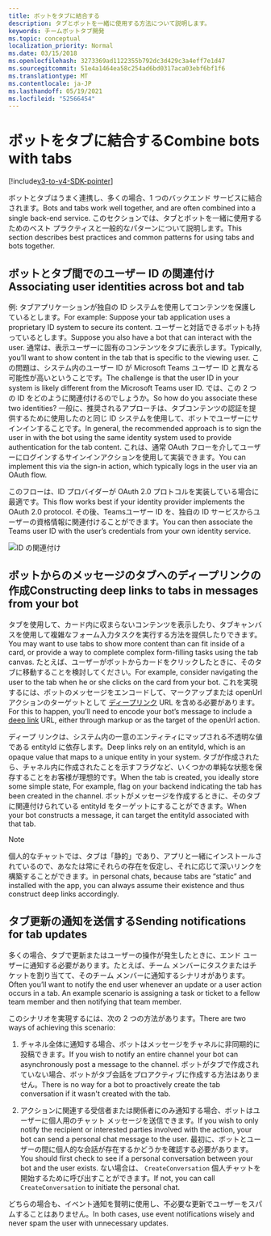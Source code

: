 ```yaml
---
title: ボットをタブに結合する
description: タブとボットを一緒に使用する方法について説明します。
keywords: チームボットタブ開発
ms.topic: conceptual
localization_priority: Normal
ms.date: 03/15/2018
ms.openlocfilehash: 3273369ad1122355b792dc3d429c3a4eff7e1d47
ms.sourcegitcommit: 51e4a1464ea58c254ad6bd0317aca03ebf6bf1f6
ms.translationtype: MT
ms.contentlocale: ja-JP
ms.lasthandoff: 05/19/2021
ms.locfileid: "52566454"
---
```

# <a name="combine-bots-with-tabs"></a><span data-ttu-id="912dc-104">ボットをタブに結合する</span><span class="sxs-lookup"><span data-stu-id="912dc-104">Combine bots with tabs</span></span>

[!include[v3-to-v4-SDK-pointer](~/includes/v3-to-v4-pointer-bots.md)]

<span data-ttu-id="912dc-105">ボットとタブはうまく連携し、多くの場合、1 つのバックエンド サービスに結合されます。</span><span class="sxs-lookup"><span data-stu-id="912dc-105">Bots and tabs work well together, and are often combined into a single back-end service.</span></span> <span data-ttu-id="912dc-106">このセクションでは、タブとボットを一緒に使用するためのベスト プラクティスと一般的なパターンについて説明します。</span><span class="sxs-lookup"><span data-stu-id="912dc-106">This section describes best practices and common patterns for using tabs and bots together.</span></span>

## <a name="associating-user-identities-across-bot-and-tab"></a><span data-ttu-id="912dc-107">ボットとタブ間でのユーザー ID の関連付け</span><span class="sxs-lookup"><span data-stu-id="912dc-107">Associating user identities across bot and tab</span></span>

<span data-ttu-id="912dc-108">例: タブアプリケーションが独自の ID システムを使用してコンテンツを保護しているとします。</span><span class="sxs-lookup"><span data-stu-id="912dc-108">For example: Suppose your tab application uses a proprietary ID system to secure its content.</span></span> <span data-ttu-id="912dc-109">ユーザーと対話できるボットも持っているとします。</span><span class="sxs-lookup"><span data-stu-id="912dc-109">Suppose you also have a bot that can interact with the user.</span></span> <span data-ttu-id="912dc-110">通常は、表示ユーザーに固有のコンテンツをタブに表示します。</span><span class="sxs-lookup"><span data-stu-id="912dc-110">Typically, you’ll want to show content in the tab that is specific to the viewing user.</span></span> <span data-ttu-id="912dc-111">この問題は、システム内のユーザー ID が Microsoft Teams ユーザー ID と異なる可能性が高いということです。</span><span class="sxs-lookup"><span data-stu-id="912dc-111">The challenge is that the user ID in your system is likely different from the Microsoft Teams user ID.</span></span> <span data-ttu-id="912dc-112">では、この 2 つの ID をどのように関連付けるのでしょうか。</span><span class="sxs-lookup"><span data-stu-id="912dc-112">So how do you associate these two identities?</span></span>
<span data-ttu-id="912dc-113">一般に、推奨されるアプローチは、タブコンテンツの認証を提供するために使用したのと同じ ID システムを使用して、ボットでユーザーにサインインすることです。</span><span class="sxs-lookup"><span data-stu-id="912dc-113">In general, the recommended approach is to sign the user in with the bot using the same identity system used to provide authentication for the tab content.</span></span> <span data-ttu-id="912dc-114">これは、通常 OAuth フローを介してユーザーにログインするサインインアクションを使用して実装できます。</span><span class="sxs-lookup"><span data-stu-id="912dc-114">You can implement this via the sign-in action, which typically logs in the user via an OAuth flow.</span></span>

<span data-ttu-id="912dc-115">このフローは、ID プロバイダーが OAuth 2.0 プロトコルを実装している場合に最適です。</span><span class="sxs-lookup"><span data-stu-id="912dc-115">This flow works best if your identity provider implements the OAuth 2.0 protocol.</span></span> <span data-ttu-id="912dc-116">その後、Teamsユーザー ID を、独自の ID サービスからユーザーの資格情報に関連付けることができます。</span><span class="sxs-lookup"><span data-stu-id="912dc-116">You can then associate the Teams user ID with the user’s credentials from your own identity service.</span></span>

   ![ID の関連付け](~/assets/images/bots/associating_contexts.png)

## <a name="constructing-deep-links-to-tabs-in-messages-from-your-bot"></a><span data-ttu-id="912dc-118">ボットからのメッセージのタブへのディープリンクの作成</span><span class="sxs-lookup"><span data-stu-id="912dc-118">Constructing deep links to tabs in messages from your bot</span></span>

<span data-ttu-id="912dc-119">タブを使用して、カード内に収まらないコンテンツを表示したり、タブキャンバスを使用して複雑なフォーム入力タスクを実行する方法を提供したりできます。</span><span class="sxs-lookup"><span data-stu-id="912dc-119">You may want to use tabs to show more content than can fit inside of a card, or provide a way to complete complex form-filling tasks using the tab canvas.</span></span> <span data-ttu-id="912dc-120">たとえば、ユーザーがボットからカードをクリックしたときに、そのタブに移動することを検討してください。</span><span class="sxs-lookup"><span data-stu-id="912dc-120">For example, consider navigating the user to the tab when he or she clicks on the card from your bot.</span></span> <span data-ttu-id="912dc-121">これを実現するには、ボットのメッセージをエンコードして、マークアップまたは openUrl アクションのターゲットとして [ディープリンク](~/concepts/build-and-test/deep-links.md) URL を含める必要があります。</span><span class="sxs-lookup"><span data-stu-id="912dc-121">For this to happen, you’ll need to encode your bot’s message to include a [deep link](~/concepts/build-and-test/deep-links.md) URL, either through markup or as the target of the openUrl action.</span></span>

<span data-ttu-id="912dc-122">ディープ リンクは、システム内の一意のエンティティにマップされる不透明な値である entityId に依存します。</span><span class="sxs-lookup"><span data-stu-id="912dc-122">Deep links rely on an entityId, which is an opaque value that maps to a unique entity in your system.</span></span> <span data-ttu-id="912dc-123">タブが作成されたら、チャネル内に作成されたことを示すフラグなど、いくつかの単純な状態を保存することをお客様が理想的です。</span><span class="sxs-lookup"><span data-stu-id="912dc-123">When the tab is created, you ideally store some simple state, For example, flag on your backend indicating the tab has been created in the channel.</span></span> <span data-ttu-id="912dc-124">ボットがメッセージを作成するときに、そのタブに関連付けられている entityId をターゲットにすることができます。</span><span class="sxs-lookup"><span data-stu-id="912dc-124">When your bot constructs a message, it can target the entityId associated with that tab.</span></span>

> [!NOTE]
> <span data-ttu-id="912dc-125">個人的なチャットでは、タブは「静的」であり、アプリと一緒にインストールされているので、あなたは常にそれらの存在を仮定し、それに応じて深いリンクを構築することができます。</span><span class="sxs-lookup"><span data-stu-id="912dc-125">in personal chats, because tabs are “static” and installed with the app, you can always assume their existence and thus construct deep links accordingly.</span></span>

## <a name="sending-notifications-for-tab-updates"></a><span data-ttu-id="912dc-126">タブ更新の通知を送信する</span><span class="sxs-lookup"><span data-stu-id="912dc-126">Sending notifications for tab updates</span></span>

<span data-ttu-id="912dc-127">多くの場合、タブで更新またはユーザーの操作が発生したときに、エンド ユーザーに通知する必要があります。たとえば、チーム メンバーにタスクまたはチケットを割り当てて、そのチーム メンバーに通知するシナリオがあります。</span><span class="sxs-lookup"><span data-stu-id="912dc-127">Often you’ll want to notify the end user whenever an update or a user action occurs in a tab. An example scenario is assigning a task or ticket to a fellow team member and then notifying that team member.</span></span>

<span data-ttu-id="912dc-128">このシナリオを実現するには、次の 2 つの方法があります。</span><span class="sxs-lookup"><span data-stu-id="912dc-128">There are two ways of achieving this scenario:</span></span>

1. <span data-ttu-id="912dc-129">チャネル全体に通知する場合、ボットはメッセージをチャネルに非同期的に投稿できます。</span><span class="sxs-lookup"><span data-stu-id="912dc-129">If you wish to notify an entire channel your bot can asynchronously post a message to the channel.</span></span> <span data-ttu-id="912dc-130">ボットがタブで作成されていない場合、ボットがタブ会話をプロアクティブに作成する方法はありません。</span><span class="sxs-lookup"><span data-stu-id="912dc-130">There is no way for a bot to proactively create the tab conversation if it wasn't created with the tab.</span></span>

2. <span data-ttu-id="912dc-131">アクションに関連する受信者または関係者にのみ通知する場合、ボットはユーザーに個人用のチャット メッセージを送信できます。</span><span class="sxs-lookup"><span data-stu-id="912dc-131">If you wish to only notify the recipient or interested parties involved with the action, your bot can send a personal chat message to the user.</span></span> <span data-ttu-id="912dc-132">最初に、ボットとユーザーの間に個人的な会話が存在するかどうかを確認する必要があります。</span><span class="sxs-lookup"><span data-stu-id="912dc-132">You should first check to see if a personal conversation between your bot and the user exists.</span></span> <span data-ttu-id="912dc-133">ない場合は、 `CreateConversation` 個人チャットを開始するために呼び出すことができます。</span><span class="sxs-lookup"><span data-stu-id="912dc-133">If not, you can call `CreateConversation` to initiate the personal chat.</span></span>

<span data-ttu-id="912dc-134">どちらの場合も、イベント通知を賢明に使用し、不必要な更新でユーザーをスパムすることはありません。</span><span class="sxs-lookup"><span data-stu-id="912dc-134">In both cases, use event notifications wisely and never spam the user with unnecessary updates.</span></span>

